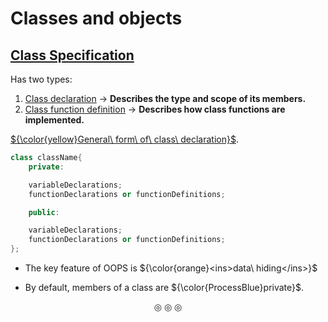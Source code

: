 # Classes and objects
## <ins>Class Specification</ins>
Has two types:
1. <ins>Class declaration</ins> $\rightarrow$ **Describes the type and scope of its members.**
2. <ins>Class function definition</ins> $\rightarrow$ **Describes how class functions are implemented.**

<ins>${\color{yellow}General\ form\ of\ class\ declaration}$</ins>.
```c++
class className{
	private:

	variableDeclarations;
	functionDeclarations or functionDefinitions;

	public:

	variableDeclarations;
	functionDeclarations or functionDefinitions;
};
```

* The key feature of OOPS is ${\color{orange}<ins>data\ hiding</ins>}$

* By default, members of a class are ${\color{ProcessBlue}private}$.

<p align="center">
&#9678; &#9678; &#9678;
</p>

